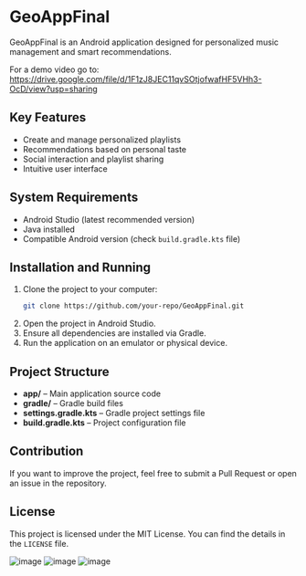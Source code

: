 # GeoAppFinal

GeoAppFinal is an Android application designed for personalized music management and smart recommendations.

For a demo video go to: https://drive.google.com/file/d/1F1zJ8JEC11qvSOtjofwafHF5VHh3-OcD/view?usp=sharing

## Key Features
- Create and manage personalized playlists
- Recommendations based on personal taste
- Social interaction and playlist sharing
- Intuitive user interface

## System Requirements
- Android Studio (latest recommended version)
- Java installed
- Compatible Android version (check `build.gradle.kts` file)

## Installation and Running
1. Clone the project to your computer:
   ```sh
   git clone https://github.com/your-repo/GeoAppFinal.git
   ```
2. Open the project in Android Studio.
3. Ensure all dependencies are installed via Gradle.
4. Run the application on an emulator or physical device.

## Project Structure
- **app/** – Main application source code
- **gradle/** – Gradle build files
- **settings.gradle.kts** – Gradle project settings file
- **build.gradle.kts** – Project configuration file

## Contribution
If you want to improve the project, feel free to submit a Pull Request or open an issue in the repository.

## License
This project is licensed under the MIT License. You can find the details in the `LICENSE` file.

![image](https://github.com/user-attachments/assets/6c115f20-ccef-4006-a2ed-eaf405fa2e24) ![image](https://github.com/user-attachments/assets/6eddd215-2a76-4377-b539-11f47e5fe33a) ![image](https://github.com/user-attachments/assets/e1e132ab-4673-4145-808c-df7c940007bb)





